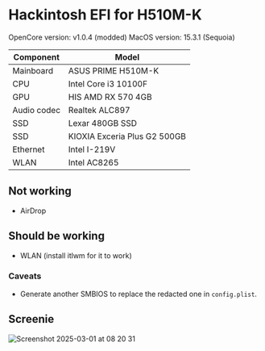 # Hackintosh EFI for H510M-K

OpenCore version: v1.0.4 (modded)
MacOS version: 15.3.1 (Sequoia)

| Component | Model |
| --- | --- |
| Mainboard | ASUS PRIME H510M-K |
| CPU | Intel Core i3 10100F |
| GPU | HIS AMD RX 570 4GB |
| Audio codec | Realtek ALC897 |
| SSD | Lexar 480GB SSD |
| SSD | KIOXIA Exceria Plus G2 500GB |
| Ethernet | Intel I-219V |
| WLAN | Intel AC8265 |

## Not working
- AirDrop

## Should be working
- WLAN (install itlwm for it to work)

### Caveats
- Generate another SMBIOS to replace the redacted one in `config.plist`.

## Screenie
![Screenshot 2025-03-01 at 08 20 31](https://github.com/user-attachments/assets/a2d73a96-91e0-4053-9504-d367b7be051f)
